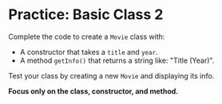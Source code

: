 # Practice: Basic Class 2

Complete the code to create a `Movie` class with:
- A constructor that takes a `title` and `year`.
- A method `getInfo()` that returns a string like: "Title (Year)".

Test your class by creating a new `Movie` and displaying its info.

**Focus only on the class, constructor, and method.**
